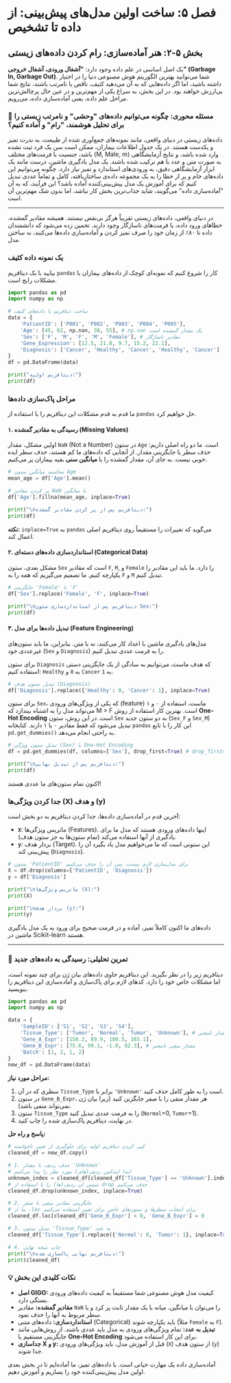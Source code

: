# فصل ۵: ساخت اولین مدل‌های پیش‌بینی: از داده تا تشخیص

## بخش ۵-۲: هنر آماده‌سازی: رام کردن داده‌های زیستی

یک اصل اساسی در علم داده وجود دارد: **"آشغال ورودی، آشغال خروجی" (Garbage In, Garbage Out)**. شما می‌توانید بهترین الگوریتم هوش مصنوعی دنیا را در اختیار داشته باشید، اما اگر داده‌هایی که به آن می‌دهید کثیف، ناقص یا نامرتب باشند، نتایج شما بی‌ارزش خواهند بود. در این بخش، به سراغ یکی از مهم‌ترین و در عین حال پرچالش‌ترین مراحل علم داده، یعنی آماده‌سازی داده، می‌رویم.

### 🎯 مسئله محوری: چگونه می‌توانیم داده‌های "وحشی" و نامرتب زیستی را برای تحلیل هوشمند، "رام" و آماده کنیم؟

داده‌های زیستی در دنیای واقعی، مانند نمونه‌های جمع‌آوری شده از طبیعت، به ندرت تمیز و یکدست هستند. در یک جدول اطلاعات بیماران، ممکن است سن یک فرد ثبت نشده باشد، جنسیت با فرمت‌های مختلف (M, Male, m) وارد شده باشد، و نتایج آزمایشگاهی به صورت متن و عدد با هم ترکیب شده باشند. یک مدل یادگیری ماشین، درست مانند یک ابزار آزمایشگاهی دقیق، به ورودی‌های استاندارد و تمیز نیاز دارد. چگونه می‌توانیم این داده‌های خام و پر از خطا را به یک مجموعه داده‌ی ساختاریافته، کامل و تماماً عددی تبدیل کنیم که برای آموزش یک مدل پیش‌بینی‌کننده آماده باشد؟ این فرآیند، که به آن "آماده‌سازی داده" می‌گویند، شاید جذاب‌ترین بخش کار نباشد، اما بدون شک مهم‌ترین آن است.

---

در دنیای واقعی، داده‌های زیستی تقریباً هرگز بی‌نقص نیستند. همیشه مقادیر گمشده، خطاهای ورود داده، یا فرمت‌های ناسازگار وجود دارند. تخمین زده می‌شود که دانشمندان داده تا ۸۰٪ از زمان خود را صرف تمیز کردن و آماده‌سازی داده‌ها می‌کنند، نه ساختن مدل.

### یک نمونه داده کثیف

بیایید با یک دیتافریم `pandas` کار را شروع کنیم که نمونه‌ای کوچک از داده‌های بیماران با مشکلات رایج است.

```python
import pandas as pd
import numpy as np

# ساخت دیتافریم با داده‌های کثیف
data = {
    'PatientID': ['P001', 'P002', 'P003', 'P004', 'P005'],
    'Age': [45, 62, np.nan, 38, 55], # np.nan یک مقدار گمشده است
    'Sex': ['F', 'M', 'F', 'M', 'Female'], # مقادیر ناسازگار
    'Gene_Expression': [12.5, 21.0, 9.7, 15.2, 22.1],
    'Diagnosis': ['Cancer', 'Healthy', 'Cancer', 'Healthy', 'Cancer']
}
df = pd.DataFrame(data)

print("دیتافریم اولیه:")
print(df)
```

### مراحل پاک‌سازی داده‌ها

ما قدم به قدم مشکلات این دیتافریم را با استفاده از `pandas` حل خواهیم کرد.

#### ۱. رسیدگی به مقادیر گمشده (Missing Values)

اولین مشکل، مقدار `NaN` (Not a Number) در ستون `Age` است. ما دو راه اصلی داریم: حذف سطر یا جایگزینی مقدار. از آنجایی که داده‌های ما کم هستند، حذف سطر ایده خوبی نیست. به جای آن، مقدار گمشده را با **میانگین سنی** بقیه بیماران پر می‌کنیم.

```python
# محاسبه میانگین ستون Age
mean_age = df['Age'].mean()

# پر کردن مقادیر NaN با میانگین
df['Age'].fillna(mean_age, inplace=True)

print("\nدیتافریم پس از پر کردن مقادیر گمشده:")
print(df)
```

**نکته:** `inplace=True` به `pandas` می‌گوید که تغییرات را مستقیماً روی دیتافریم اصلی اعمال کند.

#### ۲. استانداردسازی داده‌های دسته‌ای (Categorical Data)

مشکل بعدی، ستون `Sex` است که مقادیر `F`, `M`, و `Female` را دارد. ما باید این مقادیر را یکپارچه کنیم. ما تصمیم می‌گیریم که همه را به `F` و `M` تبدیل کنیم.

```python
# جایگزینی 'Female' با 'F'
df['Sex'].replace('Female', 'F', inplace=True)

print("\nدیتافریم پس از استانداردسازی ستون Sex:")
print(df)
```

#### ۳. تبدیل داده‌ها برای مدل (Feature Engineering)

مدل‌های یادگیری ماشین با اعداد کار می‌کنند، نه با متن. بنابراین، ما باید ستون‌های غیرعددی خود (`Sex` و `Diagnosis`) را به فرمت عددی تبدیل کنیم.

برای ستون `Diagnosis` که هدف ماست، می‌توانیم به سادگی از یک جایگزینی دستی استفاده کنیم: `Healthy` به `0` و `Cancer` به `1`.

```python
# تبدیل ستون هدف (Diagnosis)
df['Diagnosis'].replace({'Healthy': 0, 'Cancer': 1}, inplace=True)
```

برای ستون `Sex`، که یکی از ویژگی‌های ورودی (feature) ماست، استفاده از ۰ و ۱ می‌تواند مدل را به اشتباه بیندازد که M > F است. بهترین کار استفاده از روش **One-Hot Encoding** است. در این روش، ستون `Sex` به دو ستون جدید (`Sex_F` و `Sex_M`) تبدیل می‌شود که فقط مقادیر ۰ یا ۱ دارند. کتابخانه `pandas` این کار را با تابع `pd.get_dummies()` به راحتی انجام می‌دهد.

```python
# تبدیل ستون ویژگی (Sex) با One-Hot Encoding
df = pd.get_dummies(df, columns=['Sex'], drop_first=True) # drop_first=True برای جلوگیری از افزونگی

print("\nدیتافریم پس از تبدیل نهایی:")
print(df)
```

اکنون تمام ستون‌های ما عددی هستند!

### جدا کردن ویژگی‌ها (X) و هدف (y)

آخرین قدم در آماده‌سازی داده‌ها، جدا کردن دیتافریم به دو بخش است:

- **`X`**: ماتریس ویژگی‌ها (Features). اینها داده‌های ورودی هستند که مدل ما برای یادگیری از آنها استفاده می‌کند (تمام ستون‌ها به جز ستون هدف).
- **`y`**: بردار هدف (Target). این ستونی است که ما می‌خواهیم مدل یاد بگیرد آن را پیش‌بینی کند (`Diagnosis`).

```python
# ستون 'PatientID' برای مدل‌سازی لازم نیست، پس آن را حذف می‌کنیم
X = df.drop(columns=['PatientID', 'Diagnosis'])
y = df['Diagnosis']

print("\nماتریس ویژگی‌ها (X):")
print(X)

print("\nبردار هدف (y):")
print(y)
```

داده‌های ما اکنون کاملاً تمیز، آماده و در فرمت صحیح برای ورود به یک مدل یادگیری ماشین در Scikit-learn هستند.

---

### 🔬 تمرین تحلیلی: رسیدگی به داده‌های جدید

دیتافریم زیر را در نظر بگیرید. این دیتافریم حاوی داده‌های بیان ژن برای چند نمونه است، اما مشکلات خاص خود را دارد. کدهای لازم برای پاک‌سازی و آماده‌سازی این دیتافریم را بنویسید.

```python
import pandas as pd
import numpy as np

data = {
    'SampleID': ['S1', 'S2', 'S3', 'S4'],
    'Tissue_Type': ['Tumor', 'Normal', 'Tumor', 'Unknown'], # مقدار نامعتبر
    'Gene_A_Expr': [150.2, 89.9, 180.5, 165.1],
    'Gene_B_Expr': [75.6, 99.1, -1.0, 82.3], # مقدار منفی نامعتبر
    'Batch': [1, 2, 1, 2]
}
new_df = pd.DataFrame(data)
```

**مراحل مورد نیاز:**

1.  سطری که در آن `Tissue_Type` برابر با `'Unknown'` است را به طور کامل حذف کنید.
2.  در ستون `Gene_B_Expr`، هر مقدار منفی را با صفر جایگزین کنید (زیرا بیان ژن نمی‌تواند منفی باشد).
3.  ستون `Tissue_Type` را به فرمت عددی تبدیل کنید (`Normal`=0, `Tumor`=1).
4.  در نهایت، دیتافریم پاک‌سازی شده را چاپ کنید.

**پاسخ و راه حل:**

```python
# کپی کردن دیتافریم اولیه برای جلوگیری از تغییر ناخواسته
cleaned_df = new_df.copy()

# 1. حذف ردیف با مقدار 'Unknown'
# ابتدا ایندکس ردیف(های) مورد نظر را پیدا می‌کنیم
unknown_index = cleaned_df[cleaned_df['Tissue_Type'] == 'Unknown'].index
# سپس آن ردیف(ها) را با استفاده از drop حذف می‌کنیم
cleaned_df.drop(unknown_index, inplace=True)

# 2. جایگزینی مقادیر منفی با صفر
# ما از .loc برای انتخاب سطرها و ستون‌های خاص برای تغییر استفاده می‌کنیم
cleaned_df.loc[cleaned_df['Gene_B_Expr'] < 0, 'Gene_B_Expr'] = 0

# 3. تبدیل ستون 'Tissue_Type' به عدد
cleaned_df['Tissue_Type'].replace({'Normal': 0, 'Tumor': 1}, inplace=True)

# 4. چاپ نتیجه نهایی
print("\nدیتافریم نهایی پاک‌سازی شده:")
print(cleaned_df)
```

### 💡 نکات کلیدی این بخش

- **اصل GIGO:** کیفیت مدل هوش مصنوعی شما مستقیماً به کیفیت داده‌های ورودی بستگی دارد.
- **مقادیر گمشده:** مقادیر `NaN` را می‌توان با میانگین، میانه یا یک مقدار ثابت پر کرد و یا سطر مربوط به آنها را حذف نمود.
- **استانداردسازی:** داده‌های متنی (Categorical) باید یکپارچه شوند (مثلاً `Female` به `F`).
- **تبدیل به عدد:** تمام ویژگی‌های ورودی به مدل باید عددی باشند. از روش‌هایی مانند جایگزینی مستقیم یا **One-Hot Encoding** برای این کار استفاده می‌شود.
- **جداسازی X و y:** قبل از آموزش مدل، باید ویژگی‌های ورودی (`X`) از ستون هدف (`y`) جدا شوند.

آماده‌سازی داده یک مهارت حیاتی است. با داده‌های تمیز، ما آماده‌ایم تا در بخش بعدی اولین مدل پیش‌بینی‌کننده خود را بسازیم و آموزش دهیم.
